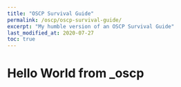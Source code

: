 ```yaml
---
title: "OSCP Survival Guide"
permalink: /oscp/oscp-survival-guide/
excerpt: "My humble version of an OSCP Survival Guide"
last_modified_at: 2020-07-27
toc: true
---
```


# Hello World from _oscp